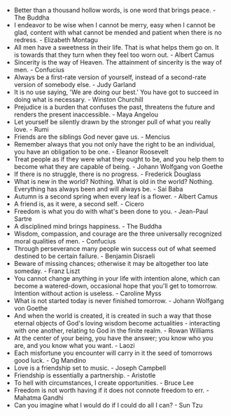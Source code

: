 * Better than a thousand hollow words, is one word that brings peace. - The Buddha
* I endeavor to be wise when I cannot be merry, easy when I cannot be glad, content with what cannot be mended and patient when there is no redress. - Elizabeth Montagu
* All men have a sweetness in their life. That is what helps them go on. It is towards that they turn when they feel too worn out. - Albert Camus
* Sincerity is the way of Heaven. The attainment of sincerity is the way of men. - Confucius
* Always be a first-rate version of yourself, instead of a second-rate version of somebody else. - Judy Garland
* It is no use saying, 'We are doing our best.' You have got to succeed in doing what is necessary. - Winston Churchill
* Prejudice is a burden that confuses the past, threatens the future and renders the present inaccessible. - Maya Angelou
* Let yourself be silently drawn by the stronger pull of what you really love. - Rumi
* Friends are the siblings God never gave us. - Mencius
* Remember always that you not only have the right to be an individual, you have an obligation to be one. - Eleanor Roosevelt
* Treat people as if they were what they ought to be, and you help them to become what they are capable of being. - Johann Wolfgang von Goethe
* If there is no struggle, there is no progress. - Frederick Douglass
* What is new in the world? Nothing. What is old in the world? Nothing. Everything has always been and will always be. - Sai Baba
* Autumn is a second spring when every leaf is a flower. - Albert Camus
* A friend is, as it were, a second self. - Cicero
* Freedom is what you do with what's been done to you. - Jean-Paul Sartre
* A disciplined mind brings happiness. - The Buddha
* Wisdom, compassion, and courage are the three universally recognized moral qualities of men. - Confucius
* Through perseverance many people win success out of what seemed destined to be certain failure. - Benjamin Disraeli
* Beware of missing chances; otherwise it may be altogether too late someday. - Franz Liszt
* You cannot change anything in your life with intention alone, which can become a watered-down, occasional hope that you'll get to tomorrow. Intention without action is useless. - Caroline Myss
* What is not started today is never finished tomorrow. - Johann Wolfgang von Goethe
* And when the world is created, it is created in such a way that those eternal objects of God's loving wisdom become actualities - interacting with one another, relating to God in the finite realm. - Rowan Williams
* At the center of your being, you have the answer; you know who you are, and you know what you want. - Laozi
* Each misfortune you encounter will carry in it the seed of tomorrows good luck. - Og Mandino
* Love is a friendship set to music. - Joseph Campbell
* Friendship is essentially a partnership. - Aristotle
* To hell with circumstances, I create opportunities. - Bruce Lee
* Freedom is not worth having if it does not connote freedom to err. - Mahatma Gandhi
* Can you imagine what I would do if I could do all I can? - Sun Tzu
